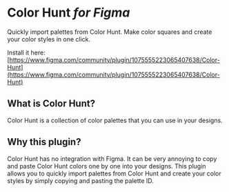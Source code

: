 # Color Hunt _for Figma_
Quickly import palettes from Color Hunt. Make color squares and create your color styles in one click.

Install it here: [https://www.figma.com/community/plugin/1075555223065407638/Color-Hunt](https://www.figma.com/community/plugin/1075555223065407638/Color-Hunt)

## What is Color Hunt?

Color Hunt is a collection of color palettes that you can use in your designs.

## Why this plugin?

Color Hunt has no integration with Figma. It can be very annoying to copy and paste Color Hunt colors one by one into your designs. This plugin allows you to quickly import palettes from Color Hunt and create your color styles by simply copying and pasting the palette ID.
